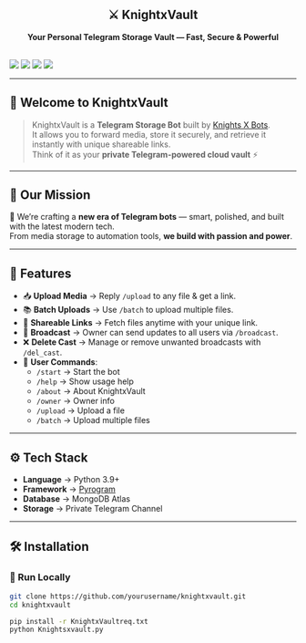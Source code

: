 <h2 align="center"><b>⚔️ KnightxVault</b></h2>
<p align="center">
  <b>Your Personal Telegram Storage Vault — Fast, Secure & Powerful</b><br><br>

  <a href="https://t.me/KnightsXbots"><img src="https://img.shields.io/badge/Telegram-Channel-blue?logo=telegram"></a>
  <a href="https://youtube.com/@knightsxbots?si=PL2bPA8Iwd0b0E7h"><img src="https://img.shields.io/badge/YouTube-KnightsXbots-red?logo=youtube"></a>
  <a href="https://github.com/Nagi2308/Knightsxbots"><img src="https://img.shields.io/badge/GitHub-KnightsXbots-black?logo=github"></a>
  <a href="https://www.instagram.com/knightsxbots/profilecard/?igsh=MWRjMjdoNnI3ZjZ2Zw=="><img src="https://img.shields.io/badge/Instagram-KnightsXbots-E4405F?logo=instagram&logoColor=white"></a>
</p>

---

## 🚀 Welcome to KnightxVault

> KnightxVault is a **Telegram Storage Bot** built by [Knights X Bots](https://t.me/KnightsXbots).  
It allows you to forward media, store it securely, and retrieve it instantly with unique shareable links.  
Think of it as your **private Telegram-powered cloud vault** ⚡

---

## 🧠 Our Mission
🔧 We’re crafting a **new era of Telegram bots** — smart, polished, and built with the latest modern tech.  
From media storage to automation tools, **we build with passion and power**.

---

## 🧩 Features

- 📥 **Upload Media** → Reply `/upload` to any file & get a link.  
- 📚 **Batch Uploads** → Use `/batch` to upload multiple files.  
- 🔗 **Shareable Links** → Fetch files anytime with your unique link.  
- 📢 **Broadcast** → Owner can send updates to all users via `/broadcast`.  
- ❌ **Delete Cast** → Manage or remove unwanted broadcasts with `/del_cast`.  
- 👥 **User Commands**:
  - `/start` → Start the bot  
  - `/help` → Show usage help  
  - `/about` → About KnightxVault  
  - `/owner` → Owner info  
  - `/upload` → Upload a file  
  - `/batch` → Upload multiple files  

---

## ⚙️ Tech Stack

- **Language** → Python 3.9+  
- **Framework** → [Pyrogram](https://docs.pyrogram.org/)  
- **Database** → MongoDB Atlas  
- **Storage** → Private Telegram Channel  

---

## 🛠️ Installation

### 🔹 Run Locally
```bash
git clone https://github.com/yourusername/knightxvault.git
cd knightxvault

pip install -r KnightxVaultreq.txt
python Knightsxvault.py
